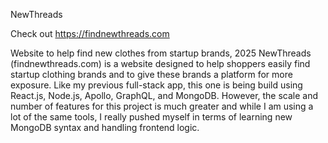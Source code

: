NewThreads

Check out https://findnewthreads.com

Website to help find new clothes from startup brands, 2025
NewThreads (findnewthreads.com) is a website designed to help shoppers easily find startup clothing brands and to give these brands a platform for more exposure. Like my previous full-stack app, this one is being build using React.js, Node.js, Apollo, GraphQL, and MongoDB. However, the scale and number of features for this project is much greater and while I am using a lot of the same tools, I really pushed myself in terms of learning new MongoDB syntax and handling frontend logic.
